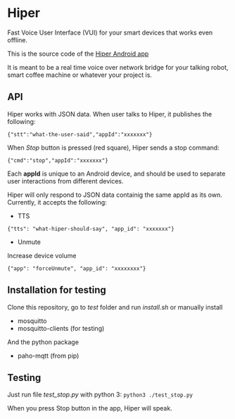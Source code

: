 # Hiper
Fast Voice User Interface (VUI) for your smart devices that works even offline.

This is the source code of the  [Hiper Android app](https://play.google.com/store/apps/details?id=com.vitorbnc.hiper)

It is meant to be a real time voice over network bridge for your talking robot, smart coffee machine or whatever your project is.



## API
Hiper works with JSON data. When user talks to Hiper, it publishes the following:

`{"stt":"what-the-user-said","appId":"xxxxxxx"}`

When *Stop* button is pressed (red square), Hiper sends a stop command:

`{"cmd":"stop","appId":"xxxxxxx"}`

Each **appId** is unique to an Android device, and should be used to separate user interactions from different devices.

Hiper will only respond to JSON data containig the same appId as its own. Currently, it accepts the following:

* TTS

`{"tts": "what-hiper-should-say", "app_id": "xxxxxxx"}`

* Unmute

Increase device volume

`{"app": "forceUnmute", "app_id": "xxxxxxxx"}`


## Installation for testing
Clone this repository, go to *test* folder and run *install.sh* or manually install
* mosquitto
* mosquitto-clients (for testing)

And the python package
* paho-mqtt (from pip)

## Testing
Just run file *test_stop.py* with python 3:
`python3 ./test_stop.py`

When you press Stop button in the app, Hiper will speak.

